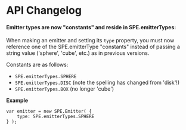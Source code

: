 API Changelog
=============

#### Emitter types are now "constants" and reside in SPE.emitterTypes:

When making an emitter and setting its `type` property, you must now
reference one of the SPE.emitterType "constants" instead of passing
a string value ('sphere', 'cube', etc.) as in previous versions.

Constants are as follows:
* `SPE.emitterTypes.SPHERE`
* `SPE.emitterTypes.DISC` (note the spelling has changed from 'disk'!)
* `SPE.emitterTypes.BOX` (no longer 'cube')

**Example**
```
var emitter = new SPE.Emitter( {
	type: SPE.emitterTypes.SPHERE
} );
```